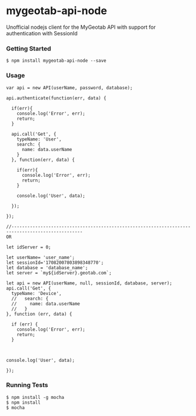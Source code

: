 # mygeotab-api-node #

Unofficial nodejs client for the MyGeotab API with support for authentication with SessionId

### Getting Started ###

```
$ npm install mygeotab-api-node --save
```

### Usage ###
```
var api = new API(userName, password, database);

api.authenticate(function(err, data) {

  if(err){
    console.log('Error', err);
    return;
  }

  api.call('Get', {
    typeName: 'User',
    search: {
      name: data.userName
    }
  }, function(err, data) {

    if(err){
      console.log('Error', err);
      return;
    }

    console.log('User', data);

  });

});

//-------------------------------------------------------------------------------------------------
OR

let idServer = 0;

let userName= 'user_name';
let sessionId='17082007803898348770';
let database = 'database_name';
let server = `my${idServer}.geotab.com`;

let api = new API(userName, null, sessionId, database, server);
api.call('Get', {
  typeName: 'Device',
  //   search: {
  //     name: data.userName
  //   }
}, function (err, data) {

  if (err) {
    console.log('Error', err);
    return;
  }

   

console.log('User', data);

});

```

### Running Tests ###
```
$ npm install -g mocha
$ npm install
$ mocha
```

